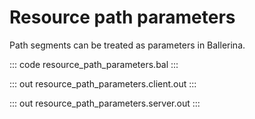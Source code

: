 # Resource path parameters

Path segments can be treated as parameters in Ballerina.

::: code resource_path_parameters.bal :::

::: out resource_path_parameters.client.out :::

::: out resource_path_parameters.server.out :::